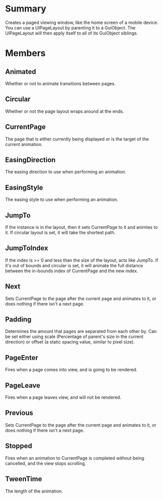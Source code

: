 # Summary
Creates a paged viewing window, like the home screen of a mobile device. You can use a UIPageLayout by parenting it to a GuiObject. The UIPageLayout will then apply itself to all of its GuiObject siblings.

# Members

## Animated
Whether or not to animate transitions between pages.

## Circular
Whether or not the page layout wraps around at the ends.

## CurrentPage
The page that is either currently being displayed or is the target of the current animation.

## EasingDirection
The easing direction to use when performing an animation.

## EasingStyle
The easing style to use when performing an animation.

## JumpTo
If the instance is in the layout, then it sets CurrentPage to it and animtes to it. If circular layout is set, it will take the shortest path.

## JumpToIndex
If the index is >= 0 and less than the size of the layout, acts like JumpTo. If it's out of bounds and circular is set, it will animate the full distance between the in-bounds index of CurrentPage and the new index.

## Next
Sets CurrentPage to the page after the current page and animates to it, or does nothing if there isn't a next page.

## Padding
Determines the amount that pages are separated from each other by. Can be set either using scale (Percentage of parent's size in the current direction) or offset (a static spacing value, similar to pixel size).

## PageEnter
Fires when a page comes into view, and is going to be rendered.

## PageLeave
Fires when a page leaves view, and will not be rendered.

## Previous
Sets CurrentPage to the page after the current page and animates to it, or does nothing if there isn't a next page.

## Stopped
Fires when an animation to CurrentPage is completed without being cancelled, and the view stops scrolling.

## TweenTime
The length of the animation.